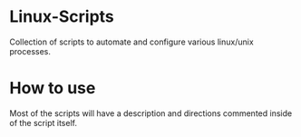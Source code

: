 # Linux-Scripts
Collection of scripts to automate and configure various linux/unix processes.

# How to use
Most of the scripts will have a description and directions commented inside of the script itself.
